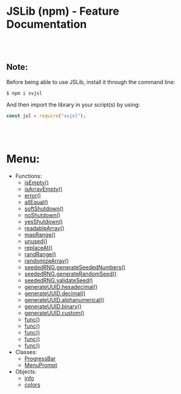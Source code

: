 # JSLib (npm) - Feature Documentation

<br><br>

## Note:
Before being able to use JSLib, install it through the command line:
```
$ npm i svjsl
```
And then import the library in your script(s) by using:
```js
const jsl = require("svjsl");
```

<br><br>

# Menu:
- Functions:
    - [isEmpty()](./features/functions.md#isempty)
    - [isArrayEmpty()](./features/functions.md#isarrayempty)
    - [error()](./features/functions.md#error)
    - [allEqual()](./features/functions.md#allequal)
    - [softShutdown()](./features/functions.md#softshutdown)
    - [noShutdown()](./features/functions.md#noshutdown)
    - [yesShutdown()](./features/functions.md#yesshutdown)
    - [readableArray()](./features/functions.md#readablearray)
    - [mapRange()](./features/functions.md#maprange)
    - [unused()](./features/functions.md#unused)
    - [replaceAt()](./features/functions.md#replaceat)
    - [randRange()](./features/functions.md#randrange)
    - [randomizeArray()](./features/functions.md#randomizearray)
    - [seededRNG.generateSeededNumbers()](./features/functions.md#seededrng-generateseedednumbers)
    - [seededRNG.generateRandomSeed()](./features/functions.md#seededrng-generaterandomseed)
    - [seededRNG.validateSeed()](./features/functions.md#seededrng-validateseed)
    - [generateUUID.hexadecimal()](./features/functions.md#func)
    - [generateUUID.decimal()](./features/functions.md#func)
    - [generateUUID.alphanumerical()](./features/functions.md#func)
    - [generateUUID.binary()](./features/functions.md#func)
    - [generateUUID.custom()](./features/functions.md#func)
    - [func()](./features/functions.md#func)
    - [func()](./features/functions.md#func)
    - [func()](./features/functions.md#func)
    - [func()](./features/functions.md#func)
    - [func()](./features/functions.md#func)
- Classes:
    - [ProgressBar](./features/classes.md#progress-bar)
    - [MenuPrompt](./features/classes.md#menu-prompt)
- Objects:
    - [info](./features/objects.md#info)
    - [colors](./features/objects.md#colors)
